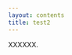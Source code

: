 ```yaml
---
layout: contents
title: test2
---
```



XXXXXX.
<!--stackedit_data:
eyJoaXN0b3J5IjpbMjAzOTgyNjM1MF19
-->